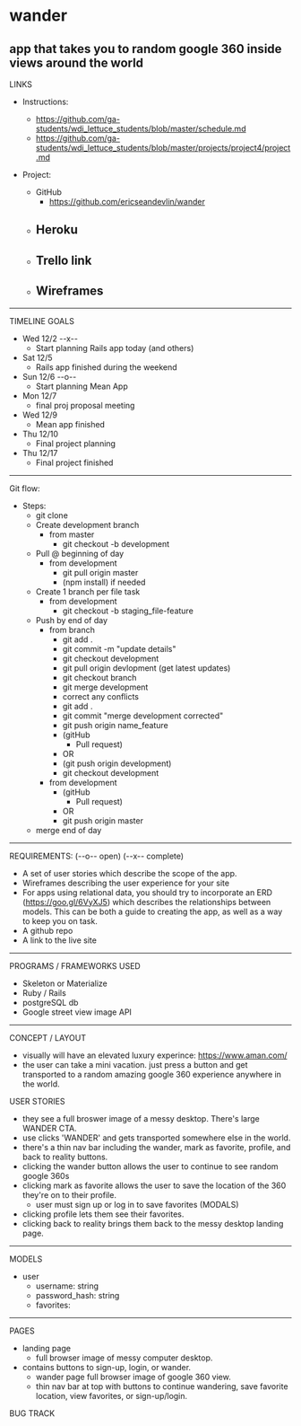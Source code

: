 # wander
app that takes you to random google 360 inside views around the world
-------

LINKS

- Instructions:
	- https://github.com/ga-students/wdi_lettuce_students/blob/master/schedule.md
	- https://github.com/ga-students/wdi_lettuce_students/blob/master/projects/project4/project.md

- Project:
	- GitHub
		- https://github.com/ericseandevlin/wander
	- Heroku
		- 
	- Trello link
		- 
	- Wireframes
		- 

---

TIMELINE GOALS

- Wed 12/2 --x--
	- Start planning Rails app today (and others)
- Sat 12/5
	- Rails app finished during the weekend
- Sun 12/6 --o--
	- Start planning Mean App 
- Mon 12/7
  - final proj proposal meeting
- Wed 12/9
	- Mean app finished 
- Thu 12/10
	- Final project planning
- Thu 12/17	
	- Final project finished
	
-------

Git flow:

- Steps:
	- git clone
	- Create development branch
		- from master
			- git checkout -b development		
	- Pull @ beginning of day
		- from development
			- git pull origin master
			- (npm install) if needed
	- Create 1 branch per file task
		- from development
			- git checkout -b staging_file-feature
	- Push by end of day 
		- from branch
			- git add .
			- git commit -m "update details"
			- git checkout development
			- git pull origin devlopment (get latest updates)
			- git checkout branch
			- git merge development
			- correct any conflicts
			- git add .
			- git commit "merge development corrected"
			- git push origin name_feature
			- (gitHub
				- Pull request)
			- OR
			- (git push origin development)
			- git checkout development
		- from development
			- (gitHub
				- Pull request)
			- OR
			- git push origin master
	- merge end of day

-------

REQUIREMENTS: (--o-- open) (--x-- complete)
 - A set of user stories which describe the scope of the app.
 - Wireframes describing the user experience for your site
 - For apps using relational data, you should try to incorporate an ERD (https://goo.gl/6VyXJ5) which describes the     relationships between models. This can be both a guide to creating the app, as well as a way to keep you on task.
 - A github repo
 - A link to the live site
 
-------


PROGRAMS / FRAMEWORKS USED
 - Skeleton or Materialize
 - Ruby / Rails
 - postgreSQL db
 - Google street view image API

-------


CONCEPT / LAYOUT
 - visually will have an elevated luxury experince:   https://www.aman.com/
 - the user can take a mini vacation. just press a button and get transported to a random amazing google 360 experience anywhere in the world.
 

USER STORIES
  - they see a full broswer image of a messy desktop. There's large WANDER CTA.
  - use clicks 'WANDER' and gets transported somewhere else in the world.
  - there's a thin nav bar including the wander, mark as favorite, profile, and back to reality buttons.
  - clicking the wander button allows the user to continue to see random google 360s
  - clicking mark as favorite allows the user to save the location of the 360 they're on to their profile.
	 - user must sign up or log in to save favorites (MODALS)
  - clicking profile lets them see their favorites.
  - clicking back to reality brings them back to the messy desktop landing page.


-------

MODELS
 - user
 	- username: string
 	- password_hash: string
 	- favorites:

-------


PAGES
 - landing page 
 	- full browser image of messy computer desktop.
  - contains buttons to sign-up, login, or wander.
 	- wander page full browser image of google 360 view.
 	- thin nav bar at top with buttons to continue wandering, save favorite location, view favorites, or sign-up/login. 

BUG TRACK







